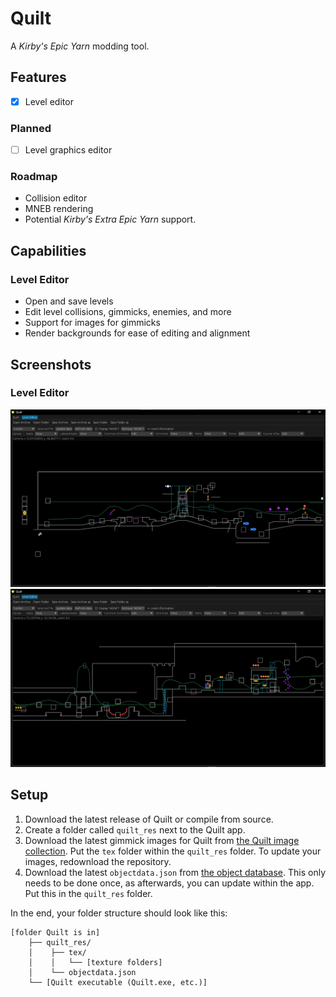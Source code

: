 # Quilt
A <em>Kirby's Epic Yarn</em> modding tool.

## Features
- [X] Level editor

### Planned
- [ ] Level graphics editor
### Roadmap
- Collision editor
- MNEB rendering
- Potential <em>Kirby's Extra Epic Yarn</em> support.

## Capabilities
### Level Editor
- Open and save levels
- Edit level collisions, gimmicks, enemies, and more
- Support for images for gimmicks
- Render backgrounds for ease of editing and alignment

## Screenshots
### Level Editor
![le_preview_1](assets/screenshots/LE_SS_1.png)
![le_preview_2](assets/screenshots/LE_SS_2.png)

## Setup
1. Download the latest release of Quilt or compile from source.
2. Create a folder called `quilt_res` next to the Quilt app.
3. Download the latest gimmick images for Quilt from [the Quilt image collection](https://github.com/Swiftshine/key-quilt-image). Put the `tex` folder within the `quilt_res` folder. To update your images, redownload the repository.
4. Download the latest `objectdata.json` from [the object database](https://github.com/Swiftshine/key-objectdb). This only needs to be done once, as afterwards, you can update within the app. Put this in the `quilt_res` folder.

In the end, your folder structure should look like this:
```
[folder Quilt is in]
    ├── quilt_res/
    │    ├── tex/
    │    │   └── [texture folders]
    │    └── objectdata.json
    └── [Quilt executable (Quilt.exe, etc.)]
```
